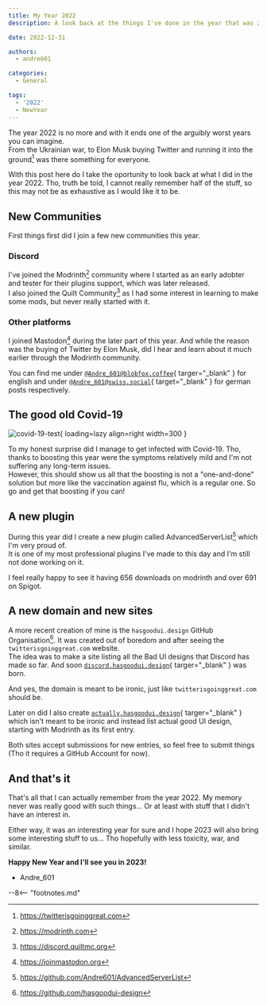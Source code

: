 ```yaml
---
title: My Year 2022
description: A look back at the things I've done in the year that was 2022.

date: 2022-12-31

authors:
  - andre601

categories:
  - General

tags:
  - '2022'
  - NewYear
---
```


[^1]: https://twitterisgoinggreat.com
[^2]: https://modrinth.com
[^3]: https://discord.quiltmc.org
[^4]: https://joinmastodon.org
[^5]: https://github.com/Andre601/AdvancedServerList
[^6]: https://github.com/hasgoodui-design

The year 2022 is no more and with it ends one of the arguibly worst years you can imagine.  
From the Ukrainian war, to Elon Musk buying Twitter and running it into the ground[^1] was there something for everyone.

With this post here do I take the oportunity to look back at what I did in the year 2022. Tho, truth be told, I cannot really remember half of the stuff, so this may not be as exhaustive as I would like it to be.

<!-- more -->

## New Communities

First things first did I join a few new communities this year.

### Discord

I've joined the Modrinth[^2] community where I started as an early adobter and tester for their plugins support, which was later released.  
I also joined the Quilt Community[^3] as I had some interest in learning to make some mods, but never really started with it.

### Other platforms

I joined Mastodon[^4] during the later part of this year. And while the reason was the buying of Twitter by Elon Musk, did I hear and learn about it much earlier through the Modrinth community.

You can find me under [`@Andre_601@blobfox.coffee`][blobfox-coffee]{ targer="_blank" } for english and under [`@Andre_601@swiss.social`][swiss-social]{ target="_blank" } for german posts respectively.

[blobfox-coffee]: https://blobfox.coffee/@Andre_601
[swiss-social]: https://swiss.social/@Andre_601

## The good old Covid-19

![covid-19-test][covid-19-test]{ loading=lazy align=right width=300 }

To my honest surprise did I manage to get infected with Covid-19. Tho, thanks to boosting this year were the symptoms relatively mild and I'm not suffering any long-term issues.  
However, this should show us all that the boosting is not a "one-and-done" solution but more like the vaccination against flu, which is a regular one. So go and get that boosting if you can!

[covid-19-test]: ../../assets/img/posts/year-2022/covid-19-test.png "The positive Covid-19 test I had"

## A new plugin

During this year did I create a new plugin called AdvancedServerList[^5] which I'm very proud of.  
It is one of my most professional plugins I've made to this day and I'm still not done working on it.

I feel really happy to see it having 656 downloads on modrinth and over 691 on Spigot.

## A new domain and new sites

A more recent creation of mine is the `hasgoodui.design` GitHub Organisation[^6]. It was created out of boredom and after seeing the `twitterisgoinggreat.com` website.  
The idea was to make a site listing all the Bad UI designs that Discord has made so far. And soon [`discord.hasgoodui.design`][discord-hasgoodui-design]{ targer="_blank" } was born.

And yes, the domain is meant to be ironic, just like `twitterisgoinggreat.com` should be.

Later on did I also create [`actually.hasgoodui.design`][actually-hasgoodui-design]{ targer="_blank" } which isn't meant to be ironic and instead list actual good UI design, starting with Modrinth as its first entry.

Both sites accept submissions for new entries, so feel free to submit things (Tho it requires a GitHub Account for now).

[discord-hasgoodui-design]: https://discord.hasgoodui.design
[actually-hasgoodui-design]: https://actually.hasgoodui.design

## And that's it

That's all that I can actually remember from the year 2022. My memory never was really good with such things... Or at least with stuff that I didn't have an interest in.

Either way, it was an interesting year for sure and I hope 2023 will also bring some interesting stuff to us... Tho hopefully with less toxicity, war, and similar.

**Happy New Year and I'll see you in 2023!**

- Andre_601

--8<-- "footnotes.md"
